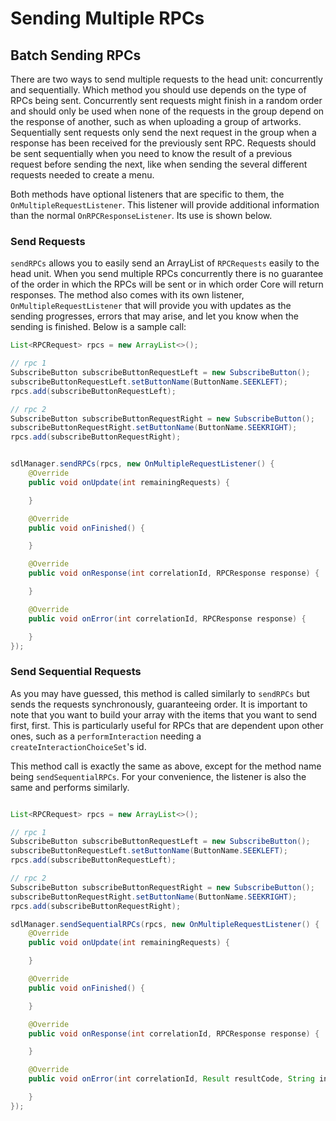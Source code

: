 # Sending Multiple RPCs

## Batch Sending RPCs

There are two ways to send multiple requests to the head unit: concurrently and sequentially. Which method you should use depends on the type of RPCs being sent. Concurrently sent requests might finish in a random order and should only be used when none of the requests in the group depend on the response of another, such as when uploading a group of artworks. Sequentially sent requests only send the next request in the group when a response has been received for the previously sent RPC. Requests should be sent sequentially when you need to know the result of a previous request before sending the next, like when sending the several different requests needed to create a menu.

Both methods have optional listeners that are specific to them, the `OnMultipleRequestListener`. This listener will provide additional information than the normal `OnRPCResponseListener`. Its use is shown below.

### Send Requests

`sendRPCs` allows you to easily send an ArrayList of `RPCRequests` easily to the head unit. When you send multiple RPCs concurrently there is no guarantee of the order in which the RPCs will be sent or in which order Core will return responses. The method also comes with its own listener, `OnMultipleRequestListener` that will provide you with updates as the sending progresses, errors that may arise, and let you know when the sending is finished. Below is a sample call:

```java
List<RPCRequest> rpcs = new ArrayList<>();

// rpc 1
SubscribeButton subscribeButtonRequestLeft = new SubscribeButton();
subscribeButtonRequestLeft.setButtonName(ButtonName.SEEKLEFT);
rpcs.add(subscribeButtonRequestLeft);

// rpc 2
SubscribeButton subscribeButtonRequestRight = new SubscribeButton();
subscribeButtonRequestRight.setButtonName(ButtonName.SEEKRIGHT);
rpcs.add(subscribeButtonRequestRight);


sdlManager.sendRPCs(rpcs, new OnMultipleRequestListener() {
	@Override
	public void onUpdate(int remainingRequests) {

	}

	@Override
	public void onFinished() {

	}

	@Override
	public void onResponse(int correlationId, RPCResponse response) {

	}

	@Override
	public void onError(int correlationId, RPCResponse response) {

	}
});

```

### Send Sequential Requests

As you may have guessed, this method is called similarly to `sendRPCs` but sends the requests synchronously, guaranteeing order. It is important to note that you want to build your array with the items that you want to send first, first. This is particularly useful for RPCs that are dependent upon other ones, such as a `performInteraction` needing a `createInteractionChoiceSet`'s id.

This method call is exactly the same as above, except for the method name being `sendSequentialRPCs`. For your convenience, the listener is also the same and performs similarly.

```java

List<RPCRequest> rpcs = new ArrayList<>();

// rpc 1
SubscribeButton subscribeButtonRequestLeft = new SubscribeButton();
subscribeButtonRequestLeft.setButtonName(ButtonName.SEEKLEFT);
rpcs.add(subscribeButtonRequestLeft);

// rpc 2
SubscribeButton subscribeButtonRequestRight = new SubscribeButton();
subscribeButtonRequestRight.setButtonName(ButtonName.SEEKRIGHT);
rpcs.add(subscribeButtonRequestRight);

sdlManager.sendSequentialRPCs(rpcs, new OnMultipleRequestListener() {
	@Override
	public void onUpdate(int remainingRequests) {

	}

	@Override
	public void onFinished() {

	}

	@Override
	public void onResponse(int correlationId, RPCResponse response) {

	}

	@Override
	public void onError(int correlationId, Result resultCode, String info) {

	}
});

```

